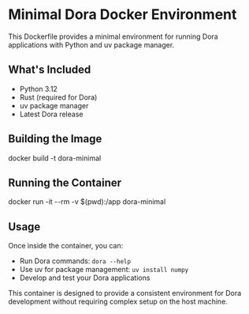 # Minimal Dora Docker Environment

This Dockerfile provides a minimal environment for running Dora applications with Python and uv package manager.

## What's Included

- Python 3.12
- Rust (required for Dora)
- uv package manager
- Latest Dora release

## Building the Image

docker build -t dora-minimal 

## Running the Container

docker run -it --rm -v $(pwd):/app dora-minimal

## Usage

Once inside the container, you can:

- Run Dora commands: `dora --help`
- Use uv for package management: `uv install numpy`
- Develop and test your Dora applications

This container is designed to provide a consistent environment for Dora development without requiring complex setup on the host machine.
